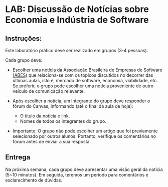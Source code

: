 # LAB: Discussão de Notícias sobre Economia e Indústria de Software


## Instruções:

Este laboratório prático deve ser realizado em grupos (3-4 pessoas).

Cada grupo deve:

* Escolher uma notícia da Associação Brasileira de Empresas de Software [(ABES)](https://abes.com.br/noticias/noticias/) que relaciona-se com os tópicos discutidos no decorrer das últimas aulas, isto é, mercado de software, economia, viabilidade, etc. Se preferir, o grupo pode escolher uma notícia proveniente de outro veículo de comunicação relevante.

* Após escolher a notícia, um integrante do grupo deve responder o fórum do Canvas, informando (até o final da aula de hoje): 
    * O título da notícia e link.
    * Nomes de todos os integrantes do grupo.

* Importante: O grupo não pode escolher um artigo que foi previamente selecionado por outros alunos. Portanto, verifique os comentários no fórum antes de enviar a sua resposta.


## Entrega

Na próxima semana, cada grupo deve apresentar uma visão geral da notícia (5~10 minutos). Em seguida, teremos um período para comentários e esclarecimento de dúvidas.


